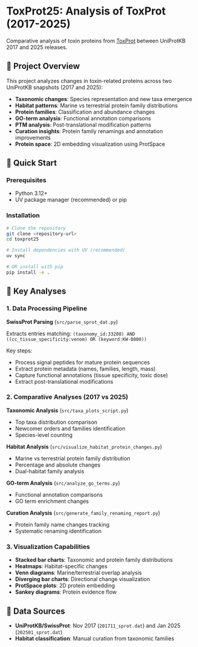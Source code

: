 # ToxProt25: Analysis of ToxProt (2017-2025)

Comparative analysis of toxin proteins from [ToxProt](https://www.uniprot.org/help/Toxins) between UniProtKB 2017 and 2025 releases.

## 🎯 Project Overview

This project analyzes changes in toxin-related proteins across two UniProtKB snapshots (2017 and 2025):

- **Taxonomic changes**: Species representation and new taxa emergence
- **Habitat patterns**: Marine vs terrestrial protein family distributions
- **Protein families**: Classification and abundance changes
- **GO-term analysis**: Functional annotation comparisons
- **PTM analysis**: Post-translational modification patterns
- **Curation insights**: Protein family renamings and annotation improvements
- **Protein space**: 2D embedding visualization using ProtSpace

## 🚀 Quick Start

### Prerequisites

- Python 3.12+
- UV package manager (recommended) or pip

### Installation

```bash
# Clone the repository
git clone <repository-url>
cd toxprot25

# Install dependencies with UV (recommended)
uv sync

# OR install with pip
pip install -e .
```

## 🔬 Key Analyses

### 1. Data Processing Pipeline

**SwissProt Parsing** (`src/parse_sprot_dat.py`)

Extracts entries matching: `(taxonomy_id:33208) AND ((cc_tissue_specificity:venom) OR (keyword:KW-0800))`

Key steps:

- Process signal peptides for mature protein sequences
- Extract protein metadata (names, families, length, mass)
- Capture functional annotations (tissue specificity, toxic dose)
- Extract post-translational modifications

### 2. Comparative Analyses (2017 vs 2025)

**Taxonomic Analysis** (`src/taxa_plots_script.py`)

- Top taxa distribution comparison
- Newcomer orders and families identification
- Species-level counting

**Habitat Analysis** (`src/visualize_habitat_protein_changes.py`)

- Marine vs terrestrial protein family distribution
- Percentage and absolute changes
- Dual-habitat family analysis

**GO-term Analysis** (`src/analyze_go_terms.py`)

- Functional annotation comparisons
- GO term enrichment changes

**Curation Analysis** (`src/generate_family_renaming_report.py`)

- Protein family name changes tracking
- Systematic renaming identification

### 3. Visualization Capabilities

- **Stacked bar charts**: Taxonomic and protein family distributions
- **Heatmaps**: Habitat-specific changes
- **Venn diagrams**: Marine/terrestrial overlap analysis
- **Diverging bar charts**: Directional change visualization
- **ProtSpace plots**: 2D protein embedding
- **Sankey diagrams**: Protein evidence flow

## 📝 Data Sources

- **UniProtKB/SwissProt**: Nov 2017 (`201711_sprot.dat`) and Jan 2025 (`202501_sprot.dat`)
- **Habitat classification**: Manual curation from taxonomic families
